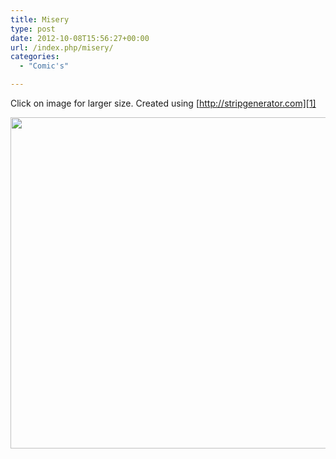 ```yaml
---
title: Misery
type: post
date: 2012-10-08T15:56:27+00:00
url: /index.php/misery/
categories:
  - "Comic's"

---
```

Click on image for larger size. Created using [http://stripgenerator.com][1]

[<img class="aligncenter size-full wp-image-459" title="Misery" src="http://jmainguy.com/wp-content/uploads/2012/10/full.png" alt="" width="682" height="530" srcset="https://jmainguy.com/wp-content/uploads/2012/10/full.png 682w, https://jmainguy.com/wp-content/uploads/2012/10/full-300x233.png 300w" sizes="(max-width: 682px) 100vw, 682px" />][2]

 [1]: http://stripgenerator.com/
 [2]: http://jmainguy.com/wp-content/uploads/2012/10/full.png